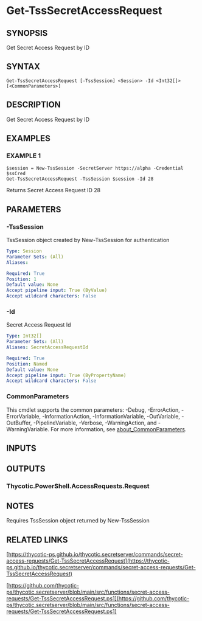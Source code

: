 # Get-TssSecretAccessRequest

## SYNOPSIS
Get Secret Access Request by ID

## SYNTAX

```
Get-TssSecretAccessRequest [-TssSession] <Session> -Id <Int32[]> [<CommonParameters>]
```

## DESCRIPTION
Get Secret Access Request by ID

## EXAMPLES

### EXAMPLE 1
```
$session = New-TssSession -SecretServer https://alpha -Credential $ssCred
Get-TssSecretAccessRequest -TssSession $session -Id 28
```

Returns Secret Access Request ID 28

## PARAMETERS

### -TssSession
TssSession object created by New-TssSession for authentication

```yaml
Type: Session
Parameter Sets: (All)
Aliases:

Required: True
Position: 1
Default value: None
Accept pipeline input: True (ByValue)
Accept wildcard characters: False
```

### -Id
Secret Access Request Id

```yaml
Type: Int32[]
Parameter Sets: (All)
Aliases: SecretAccessRequestId

Required: True
Position: Named
Default value: None
Accept pipeline input: True (ByPropertyName)
Accept wildcard characters: False
```

### CommonParameters
This cmdlet supports the common parameters: -Debug, -ErrorAction, -ErrorVariable, -InformationAction, -InformationVariable, -OutVariable, -OutBuffer, -PipelineVariable, -Verbose, -WarningAction, and -WarningVariable. For more information, see [about_CommonParameters](http://go.microsoft.com/fwlink/?LinkID=113216).

## INPUTS

## OUTPUTS

### Thycotic.PowerShell.AccessRequests.Request
## NOTES
Requires TssSession object returned by New-TssSession

## RELATED LINKS

[https://thycotic-ps.github.io/thycotic.secretserver/commands/secret-access-requests/Get-TssSecretAccessRequest](https://thycotic-ps.github.io/thycotic.secretserver/commands/secret-access-requests/Get-TssSecretAccessRequest)

[https://github.com/thycotic-ps/thycotic.secretserver/blob/main/src/functions/secret-access-requests/Get-TssSecretAccessRequest.ps1](https://github.com/thycotic-ps/thycotic.secretserver/blob/main/src/functions/secret-access-requests/Get-TssSecretAccessRequest.ps1)

